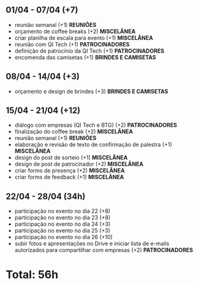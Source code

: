 ## 01/04 - 07/04 (+7)
- reunião semanal (+1) **REUNIÕES**
- orçamento de coffee breaks (+2) **MISCELÂNEA**
- criar planilha de escala para evento (+1) **MISCELÂNEA**
- reunião com QI Tech (+1) **PATROCINADORES**
- definição de patrocínio da QI Tech (+1) **PATROCINADORES**
- encomenda das camisetas (+1) **BRINDES E CAMISETAS**

## 08/04 - 14/04 (+3)
- orçamento e design de brindes (+3) **BRINDES E CAMISETAS**

## 15/04 - 21/04 (+12)
- diálogo com empresas (QI Tech e BTG) (+2) **PATROCINADORES**
- finalização do coffee break (+2) **MISCELÂNEA**
- reunião semanal (+1) **REUNIÕES**
- elaboração e revisão de texto de confirmação de palestra (+1) **MISCELÂNEA**
- design do post de sorteio (+1) **MISCELÂNEA**
- design de post de patrocinador (+2) **MISCELÂNEA**
- criar forms de presença (+2) **MISCELÂNEA**
- criar forms de feedback (+1) **MISCELÂNEA**

## 22/04 - 28/04 (34h)
- participação no evento no dia 22 (+8)
- participação no evento no dia 23 (+8)
- participação no evento no dia 24 (+3)
- participação no evento no dia 25 (+3)
- participação no evento no dia 26 (+10)
- subir fotos e apresentações no Drive e iniciar lista de e-mails autorizados para compartilhar com empresas (+2) **PATROCINADORES**

# Total: 56h
